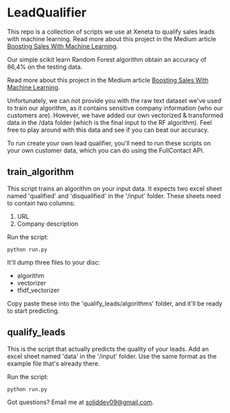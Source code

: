# LeadQualifier

This repo is a collection of scripts we use at Xeneta to qualify sales leads with machine learning. Read more about this project in the Medium article [Boosting Sales With Machine Learning](https://soliddev09.blogspot.com/2023/10/boosting-sales-with-machine-learning.html).

Our simple scikit learn Random Forest algorithm obtain an accuracy of 86,4% on the testing data.

Read more about this project in the Medium article [Boosting Sales With Machine Learning](https://soliddev09.blogspot.com/2023/10/boosting-sales-with-machine-learning.html).

Unfortunately, we can not provide you with the raw text dataset we've used to train our algorithm, as it contains sensitive company information (who our customers are). However, we have added our own vectorized & transformed data in the /data folder (which is the final input to the RF algorithm). Feel free to play around with this data and see if you can beat our accuracy.


To run create your own lead qualifier, you'll need to run these scripts on your own customer data, which you can do using the FullContact API.

## train_algorithm

This script trains an algorithm on your input data. It expects two excel sheet named 'qualified' and 'disqualified' in the '/input' folder. These sheets need to contain two columns:

1) URL
2) Company description

Run the script:

`python run.py`

It'll dump three files to your disc:

- algorithm
- vectorizer
- tfidf_vectorizer

Copy paste these into the 'qualify_leads/algorithms' folder, and it'll be ready to start predicting.

## qualify_leads

This is the script that actually predicts the quality of your leads. Add an excel sheet named 'data' in the '/input' folder. Use the same format as the example file that's already there.

Run the script:

`python run.py`

Got questions? Email me at soliddev09@gmail.com.